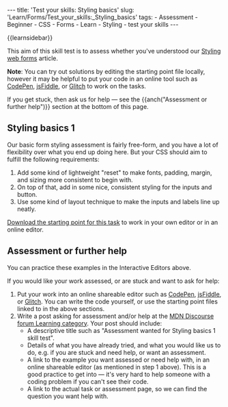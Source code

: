 --- title: 'Test your skills: Styling basics' slug: 'Learn/Forms/Test_your_skills:\_Styling_basics' tags: - Assessment - Beginner - CSS - Forms - Learn - Styling - test your skills ---

{{learnsidebar}}

This aim of this skill test is to assess whether you've understood our [Styling web forms](/en-US/docs/Learn/Forms/Styling_web_forms) article.

**Note**: You can try out solutions by editing the starting point file locally, however it may be helpful to put your code in an online tool such as [CodePen](https://codepen.io/), [jsFiddle](https://jsfiddle.net/), or [Glitch](https://glitch.com/) to work on the tasks.

If you get stuck, then ask us for help — see the {{anch("Assessment or further help")}} section at the bottom of this page.

## Styling basics 1

Our basic form styling assessment is fairly free-form, and you have a lot of flexibility over what you end up doing here. But your CSS should aim to fulfill the following requirements:

1.  Add some kind of lightweight "reset" to make fonts, padding, margin, and sizing more consistent to begin with.
2.  On top of that, add in some nice, consistent styling for the inputs and button.
3.  Use some kind of layout technique to make the inputs and labels line up neatly.

[Download the starting point for this task](https://github.com/mdn/learning-area/blob/master/html/forms/tasks/styling-basics/styling-basics1-download.html) to work in your own editor or in an online editor.

## Assessment or further help

You can practice these examples in the Interactive Editors above.

If you would like your work assessed, or are stuck and want to ask for help:

1.  Put your work into an online shareable editor such as [CodePen](https://codepen.io/), [jsFiddle](https://jsfiddle.net/), or [Glitch](https://glitch.com/). You can write the code yourself, or use the starting point files linked to in the above sections.
2.  Write a post asking for assessment and/or help at the <a href="https://discourse.mozilla.org/c/mdn/learn" class="external external-icon">MDN Discourse forum Learning category</a>. Your post should include:
    - A descriptive title such as "Assessment wanted for Styling basics 1 skill test".
    - Details of what you have already tried, and what you would like us to do, e.g. if you are stuck and need help, or want an assessment.
    - A link to the example you want assessed or need help with, in an online shareable editor (as mentioned in step 1 above). This is a good practice to get into — it's very hard to help someone with a coding problem if you can't see their code.
    - A link to the actual task or assessment page, so we can find the question you want help with.
